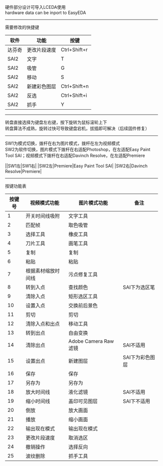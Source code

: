 硬件部分设计可导入LCEDA使用  
hardware data can be inport to EasyEDA  
****
需要修改的快捷键  

|软件|功能|按键|
|----|----|----|
|达芬奇|更改片段速度|Ctrl+Shift+r|
|SAI2|文字|T|
|SAI2|吸管|G|
|SAI2|移动|S|
|SAI2|新建彩色图层|Ctrl+Shift+n|
|SAI2|反选|Ctrl+Shift+i|
|SAI2|抓手|Y|
***
转盘直接选择为键盘左右键，按下旋转为鼠标滚轮上下  
转盘算法不成熟，旋转过快可导致键盘宕机，拔插即可解决（后续固件修复）
***
SW1为模式切换，拨杆在右为图片模式，拨杆在左为视频模式  
SW2为软件切换，图片模式下拨杆在右适配Photoshop，在左适配Easy Paint Tool SAI；视频模式下拨杆在右适配Davinch Resolve，在左适配Premiere  

||SW1左|SW1右|
|SW2左|Premiere|Easy Paint Tool SAI|
|SW2右|Davinch Resolve|Premiere|
***
按键功能表 
 
|按键号|视频模式功能|图片模式功能|备注|
|----|----|----|----|
|1|开关时间线吸附|文字工具||
|2|匹配帧|取色吸管||
|3|选择工具|橡皮工具||
|4|刀片工具|画笔工具||
|5|复制|复制||
|6|粘贴|粘贴||
|7|根据素材缩放时间线|污点修复工具||
|8|转到入点|查找颜色|SAI下为选区笔|
|9|清除入点|矩形选区工具||
|10|设置入点|交换前后景色||
|11|剪切|剪切||
|12|清除入点和出点|移动工具||
|13|转到出点|自由变换||
|14|清除出点|Adobe Camera Raw滤镜|SAI不适用|
|15|设置出点|新建图层|SAI下为彩色图层|
|16|保存|保存||
|17|另存为|另存为||
|18|放大时间线|液化滤镜|SAI不适用|
|19|缩小时间线|盖印可见图层|SAI下不适用|
|20|倒放|放大画面||
|21|播放|缩小画面||
|22|输出现在模式|输出现在模式||
|23|更改片段速度|取消选区||
|24|撤销操作|选择反向||
|25|波纹删除|抓手工具||